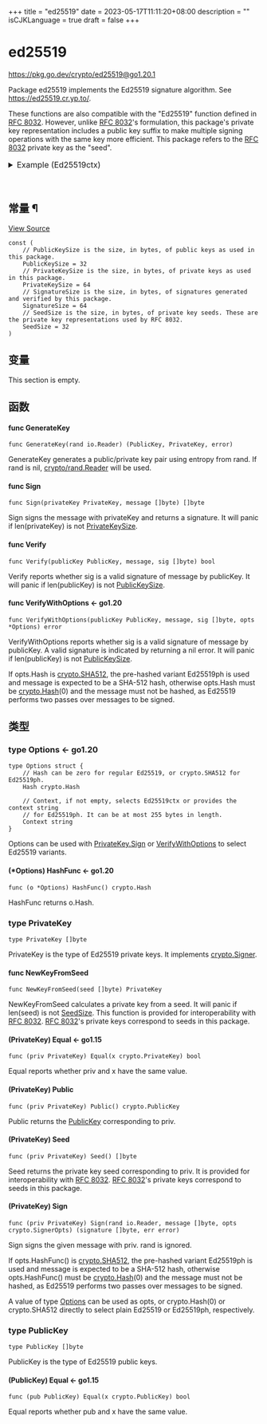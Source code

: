 +++
title = "ed25519"
date = 2023-05-17T11:11:20+08:00
description = ""
isCJKLanguage = true
draft = false
+++
# ed25519

https://pkg.go.dev/crypto/ed25519@go1.20.1



Package ed25519 implements the Ed25519 signature algorithm. See https://ed25519.cr.yp.to/.

These functions are also compatible with the "Ed25519" function defined in [RFC 8032](https://rfc-editor.org/rfc/rfc8032.html). However, unlike [RFC 8032](https://rfc-editor.org/rfc/rfc8032.html)'s formulation, this package's private key representation includes a public key suffix to make multiple signing operations with the same key more efficient. This package refers to the [RFC 8032](https://rfc-editor.org/rfc/rfc8032.html) private key as the "seed".

<details tabindex="-1" id="example-package-Ed25519ctx" class="Documentation-exampleDetails js-exampleContainer" style="box-sizing: border-box; border: 0px; font-style: inherit; font-variant: inherit; font-weight: inherit; font-stretch: inherit; line-height: inherit; font-family: inherit; font-size: 16px; margin: 1rem 0px 0px; padding: 0px; vertical-align: baseline; display: block;"><summary class="Documentation-exampleDetailsHeader" style="box-sizing: border-box; border: 0px; font-style: inherit; font-variant: inherit; font-weight: inherit; font-stretch: inherit; line-height: inherit; font-family: inherit; font-size: 16px; margin: 0px 0px 2rem; padding: 0px; vertical-align: baseline; color: var(--color-brand-primary); cursor: pointer; outline: none; text-decoration: none;">Example (Ed25519ctx)<span>&nbsp;</span><a href="https://pkg.go.dev/crypto/ed25519@go1.20.1#example-package-Ed25519ctx" style="box-sizing: border-box; border: 0px; font-style: inherit; font-variant: inherit; font-weight: inherit; font-stretch: inherit; line-height: inherit; font-family: inherit; font-size: 16px; margin: 0px; padding: 0px; vertical-align: baseline; color: var(--color-brand-primary); text-decoration: none; opacity: 0;">¶</a></summary><div class="Documentation-exampleDetailsBody" style="box-sizing: border-box; border: 0px; font-style: inherit; font-variant: inherit; font-weight: inherit; font-stretch: inherit; line-height: inherit; font-family: inherit; font-size: 16px; margin: 0px; padding: 0px; vertical-align: baseline;"><textarea class="Documentation-exampleCode code" spellcheck="false" style="box-sizing: border-box; font-style: inherit; font-variant: inherit; font-weight: inherit; font-stretch: inherit; font-size: 0.875rem; line-height: 1.5em; font-family: SFMono-Regular, Consolas, &quot;Liberation Mono&quot;, Menlo, monospace; background-color: var(--color-background-accented); border: var(--border); border-top-left-radius: ; border-top-right-radius: ; border-bottom-right-radius: 0px; border-bottom-left-radius: 0px; color: var(--color-text); overflow-x: auto; padding: 0.625rem; tab-size: 4; white-space: pre; height: 25.875rem; outline: none; resize: none; width: 981.76px; margin: 0px;"></textarea><pre style="box-sizing: border-box; border: var(--border); font-style: inherit; font-variant: inherit; font-weight: inherit; font-stretch: inherit; line-height: 1.5em; font-family: SFMono-Regular, Consolas, &quot;Liberation Mono&quot;, Menlo, monospace; font-size: 0.875rem; margin: -0.25rem 0px 1rem; padding: 0.625rem; vertical-align: baseline; background-color: var(--color-background-accented); border-radius: 0px 0px 0.3rem 0.3rem; color: var(--color-text); overflow-x: auto; tab-size: 4; white-space: pre;"><span class="Documentation-exampleOutputLabel" style="box-sizing: border-box; border: 0px; font-style: inherit; font-variant: inherit; font-weight: inherit; font-stretch: inherit; line-height: inherit; font-family: inherit; font-size: 14px; margin: 0px; padding: 0px; vertical-align: baseline; color: var(--color-text-subtle);"></span><span class="Documentation-exampleOutput" style="box-sizing: border-box; border: 0px; font-style: inherit; font-variant: inherit; font-weight: inherit; font-stretch: inherit; line-height: inherit; font-family: inherit; font-size: 14px; margin: 0px 0px 0.5rem; padding: 0px; vertical-align: baseline; border-top-left-radius: 0px; border-top-right-radius: 0px;"></span></pre></div></details>













  
  
  







## 常量 ¶

[View Source](https://cs.opensource.google/go/go/+/go1.20.1:src/crypto/ed25519/ed25519.go;l=26)

```
const (
	// PublicKeySize is the size, in bytes, of public keys as used in this package.
	PublicKeySize = 32
	// PrivateKeySize is the size, in bytes, of private keys as used in this package.
	PrivateKeySize = 64
	// SignatureSize is the size, in bytes, of signatures generated and verified by this package.
	SignatureSize = 64
	// SeedSize is the size, in bytes, of private key seeds. These are the private key representations used by RFC 8032.
	SeedSize = 32
)
```

## 变量

This section is empty.

## 函数

#### func GenerateKey 

```
func GenerateKey(rand io.Reader) (PublicKey, PrivateKey, error)
```

GenerateKey generates a public/private key pair using entropy from rand. If rand is nil, [crypto/rand.Reader](https://pkg.go.dev/crypto/rand#Reader) will be used.

#### func Sign 

```
func Sign(privateKey PrivateKey, message []byte) []byte
```

Sign signs the message with privateKey and returns a signature. It will panic if len(privateKey) is not [PrivateKeySize](https://pkg.go.dev/crypto/ed25519@go1.20.1#PrivateKeySize).

#### func Verify 

```
func Verify(publicKey PublicKey, message, sig []byte) bool
```

Verify reports whether sig is a valid signature of message by publicKey. It will panic if len(publicKey) is not [PublicKeySize](https://pkg.go.dev/crypto/ed25519@go1.20.1#PublicKeySize).

#### func VerifyWithOptions  <- go1.20

```
func VerifyWithOptions(publicKey PublicKey, message, sig []byte, opts *Options) error
```

VerifyWithOptions reports whether sig is a valid signature of message by publicKey. A valid signature is indicated by returning a nil error. It will panic if len(publicKey) is not [PublicKeySize](https://pkg.go.dev/crypto/ed25519@go1.20.1#PublicKeySize).

If opts.Hash is [crypto.SHA512](https://pkg.go.dev/crypto#SHA512), the pre-hashed variant Ed25519ph is used and message is expected to be a SHA-512 hash, otherwise opts.Hash must be [crypto.Hash](https://pkg.go.dev/crypto#Hash)(0) and the message must not be hashed, as Ed25519 performs two passes over messages to be signed.

## 类型

### type Options  <- go1.20

```
type Options struct {
	// Hash can be zero for regular Ed25519, or crypto.SHA512 for Ed25519ph.
	Hash crypto.Hash

	// Context, if not empty, selects Ed25519ctx or provides the context string
	// for Ed25519ph. It can be at most 255 bytes in length.
	Context string
}
```

Options can be used with [PrivateKey.Sign](https://pkg.go.dev/crypto/ed25519@go1.20.1#PrivateKey.Sign) or [VerifyWithOptions](https://pkg.go.dev/crypto/ed25519@go1.20.1#VerifyWithOptions) to select Ed25519 variants.

#### (*Options) HashFunc  <- go1.20

```
func (o *Options) HashFunc() crypto.Hash
```

HashFunc returns o.Hash.

### type PrivateKey 

```
type PrivateKey []byte
```

PrivateKey is the type of Ed25519 private keys. It implements [crypto.Signer](https://pkg.go.dev/crypto#Signer).

#### func NewKeyFromSeed 

```
func NewKeyFromSeed(seed []byte) PrivateKey
```

NewKeyFromSeed calculates a private key from a seed. It will panic if len(seed) is not [SeedSize](https://pkg.go.dev/crypto/ed25519@go1.20.1#SeedSize). This function is provided for interoperability with [RFC 8032](https://rfc-editor.org/rfc/rfc8032.html). [RFC 8032](https://rfc-editor.org/rfc/rfc8032.html)'s private keys correspond to seeds in this package.

#### (PrivateKey) Equal  <- go1.15

```
func (priv PrivateKey) Equal(x crypto.PrivateKey) bool
```

Equal reports whether priv and x have the same value.

#### (PrivateKey) Public 

```
func (priv PrivateKey) Public() crypto.PublicKey
```

Public returns the [PublicKey](https://pkg.go.dev/crypto/ed25519@go1.20.1#PublicKey) corresponding to priv.

#### (PrivateKey) Seed 

```
func (priv PrivateKey) Seed() []byte
```

Seed returns the private key seed corresponding to priv. It is provided for interoperability with [RFC 8032](https://rfc-editor.org/rfc/rfc8032.html). [RFC 8032](https://rfc-editor.org/rfc/rfc8032.html)'s private keys correspond to seeds in this package.

#### (PrivateKey) Sign 

```
func (priv PrivateKey) Sign(rand io.Reader, message []byte, opts crypto.SignerOpts) (signature []byte, err error)
```

Sign signs the given message with priv. rand is ignored.

If opts.HashFunc() is [crypto.SHA512](https://pkg.go.dev/crypto#SHA512), the pre-hashed variant Ed25519ph is used and message is expected to be a SHA-512 hash, otherwise opts.HashFunc() must be [crypto.Hash](https://pkg.go.dev/crypto#Hash)(0) and the message must not be hashed, as Ed25519 performs two passes over messages to be signed.

A value of type [Options](https://pkg.go.dev/crypto/ed25519@go1.20.1#Options) can be used as opts, or crypto.Hash(0) or crypto.SHA512 directly to select plain Ed25519 or Ed25519ph, respectively.

### type PublicKey 

```
type PublicKey []byte
```

PublicKey is the type of Ed25519 public keys.

#### (PublicKey) Equal  <- go1.15

```
func (pub PublicKey) Equal(x crypto.PublicKey) bool
```

Equal reports whether pub and x have the same value.